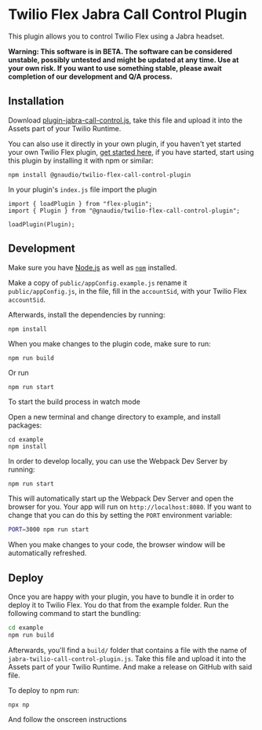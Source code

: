 # Twilio Flex Jabra Call Control Plugin

This plugin allows you to control Twilio Flex using a Jabra headset.

**Warning: This software is in BETA. The software can be considered unstable, possibly untested and might be updated at any time. Use at your own risk. If you want to use something stable, please await completion of our development and Q/A process.**

## Installation

Download [plugin-jabra-call-control.js](https://github.com/gnaudio/jabra-twilio-call-control-plugin/releases/download/1.0.0-beta.4/plugin-jabra-call-control.js), take this file and upload it into the Assets part of your Twilio Runtime.

You can also use it directly in your own plugin, if you haven't yet started your own Twilio Flex plugin, [get started here](https://www.twilio.com/docs/flex/quickstart/getting-started-plugin), if you have started, start using this plugin by installing it with npm or similar:

```
npm install @gnaudio/twilio-flex-call-control-plugin
```

In your plugin's `index.js` file import the plugin

```
import { loadPlugin } from "flex-plugin";
import { Plugin } from "@gnaudio/twilio-flex-call-control-plugin";

loadPlugin(Plugin);
```

## Development

Make sure you have [Node.js](https://nodejs.org) as well as [`npm`](https://npmjs.com) installed.

Make a copy of `public/appConfig.example.js` rename it `public/appConfig.js`, in the file, fill in the `accountSid`, with your Twilio Flex `accountSid`.

Afterwards, install the dependencies by running:

```
npm install
```

When you make changes to the plugin code, make sure to run:

```
npm run build
```

Or run

```
npm run start
```

To start the build process in watch mode

Open a new terminal and change directory to example, and install packages:

```
cd example
npm install
```

In order to develop locally, you can use the Webpack Dev Server by running:

```bash
npm run start
```

This will automatically start up the Webpack Dev Server and open the browser for you. Your app will run on `http://localhost:8080`. If you want to change that you can do this by setting the `PORT` environment variable:

```bash
PORT=3000 npm run start
```

When you make changes to your code, the browser window will be automatically refreshed.

## Deploy

Once you are happy with your plugin, you have to bundle it in order to deploy it to Twilio Flex. You do that from the example folder.
Run the following command to start the bundling:

```bash
cd example
npm run build
```

Afterwards, you'll find a `build/` folder that contains a file with the name of `jabra-twilio-call-control-plugin.js`. Take this file and upload it into the Assets part of your Twilio Runtime.
And make a release on GitHub with said file.

To deploy to npm run:

```
npx np
```

And follow the onscreen instructions
